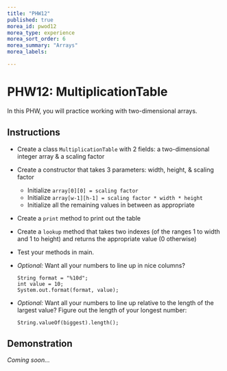 ```yaml
---
title: "PHW12"
published: true
morea_id: pwod12
morea_type: experience
morea_sort_order: 6
morea_summary: "Arrays"
morea_labels:

---
```


# PHW12: MultiplicationTable

In this PHW, you will practice working with two-dimensional arrays.

<!--{% include wod-times.html Rx="<15 min" Av="15-30 min" Sd="30-45 min" DNF="45+ min" %}-->

## Instructions

  * Create a class `MultiplicationTable` with 2 fields: a two-dimensional integer array & a scaling factor
  * Create a constructor that takes 3 parameters: width, height, & scaling factor
    * Initialize `array[0][0] = scaling factor`
    * Initialize `array[w-1][h-1] = scaling factor * width * height`
    * Initialize all the remaining values in between as appropriate
  * Create a `print` method to print out the table
  * Create a `lookup` method that takes two indexes (of the ranges 1 to width and 1 to height) and returns the appropriate value (0 otherwise)
  * Test your methods in main.
  * *Optional:* Want all your numbers to line up in nice columns?

        String format = "%10d";
        int value = 10;
        System.out.format(format, value);

  * *Optional:* Want all your numbers to line up relative to the length of the largest value? Figure out the length of your longest number:

        String.valueOf(biggest).length();

## Demonstration

*Coming soon...*

<!--Once you've finished doing the WOD a single time, watch me do it:

{% include youtube.html id="Gnc0hJ2mPs4" %}-->

